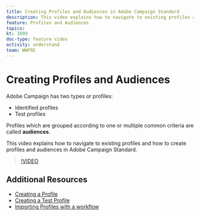 ```yaml
---
title: Creating Profiles and Audiences in Adobe Campaign Standard
description: This video explains how to navigate to existing profiles and how to create profiles and audiences in Adobe Campaign Standard (ACS).
feature: Profiles and Audiences
topics: 
kt: 3899
doc-type: feature video
activity: understand
team: WWFRE
---
```


# Creating Profiles and Audiences

Adobe Campaign has two types or profiles:

* Identified profiles
* Test profiles

Profiles which are grouped according to one or multiple common criteria are called **audiences**.

This video explains how to navigate to existing profiles and how to create profiles and audiences in Adobe Campaign Standard.

>[!VIDEO](https://video.tv.adobe.com/v/18463/?quality=12)

## Additional Resources

* [Creating a Profile](/help/acs/profiles-and-audiences/creating-a-profile.md)
* [Creating a Test Profile](/help/acs/profiles-and-audiences/test-profiles.md)
* [Importing Profiles with a workflow](/help/acs/managing-processes-and-data/importing-profiles.md)
